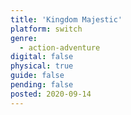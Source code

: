 ```yaml
---
title: 'Kingdom Majestic'
platform: switch
genre:
  - action-adventure
digital: false
physical: true
guide: false
pending: false
posted: 2020-09-14
---
```

